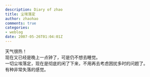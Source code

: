 ```yaml
---
description: Diary of zhao
title: 尘埃落定
author: zhaohao
comments: true
categories:
- weblog
date: 2007-05-26T01:04:01Z
---
```


天气很热！   
现在又已经是晚上一点钟了，可是仍不想去睡觉。   
一切尘埃落定，现在是彻底的闲了下来，不用再去考虑困扰多时的问题了。   
有种非常失落的感觉。   